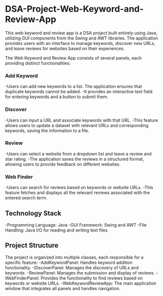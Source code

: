 # DSA-Project-Web-Keyword-and-Review-App

This web keyword and review app is a DSA project built entirely using Java, utilizing GUI components from the Swing and AWT libraries. The application provides users with an interface to manage keywords, discover new URLs, and leave reviews for websites based on their experiences.

The Web Keyword and Review App consists of several panels, each providing distinct functionalities:

### **Add Keyword**
-Users can add new keywords to a list. The application ensures that duplicate keywords cannot be added.
-It provides an interactive text field for entering keywords and a button to submit them.

### **Discover**
-Users can input a URL and associate keywords with that URL.
-This feature allows users to update a dataset with relevant URLs and corresponding keywords, saving the information to a file.

### **Review**
-Users can select a website from a dropdown list and leave a review and star rating.
-The application saves the reviews in a structured format, allowing users to provide feedback on different websites.

### **Web Finder**
-Users can search for reviews based on keywords or website URLs.
-This feature fetches and displays all the relevant reviews associated with the entered search term.

## Technology Stack
-Programming Language: Java
-GUI Framework: Swing and AWT
-File Handling: Java I/O for reading and writing text files

## Project Structure
The project is organized into multiple classes, each responsible for a specific feature:
-AddKeywordPanel: Handles keyword addition functionality.
-DiscoverPanel: Manages the discovery of URLs and keywords.
-ReviewPanel: Manages the submission and display of reviews.
-WebFinderPanel: Provides the functionality to find reviews based on keywords or website URLs.
-WebKeywordReviewApp: The main application window that integrates all panels and handles navigation.
